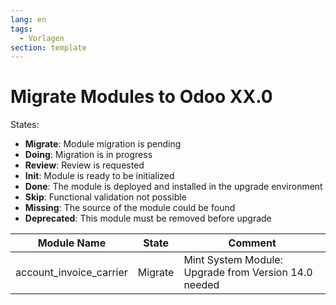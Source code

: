 ```yaml
---
lang: en
tags:
  - Vorlagen
section: template
---
```

# Migrate Modules to Odoo XX.0

States:

* **Migrate**: Module migration is pending
* **Doing**: Migration is in progress
* **Review**: Review is requested
* **Init**: Module is ready to be initialized
* **Done**: The module is deployed and installed in the upgrade environment
* **Skip**: Functional validation not possible
* **Missing**: The source of the module could be found
* **Deprecated**: This module must be removed before upgrade

| Module Name             | State   | Comment                                              |
| ----------------------- | ------- | ---------------------------------------------------- |
| account_invoice_carrier | Migrate | Mint System Module: Upgrade from Version 14.0 needed |
